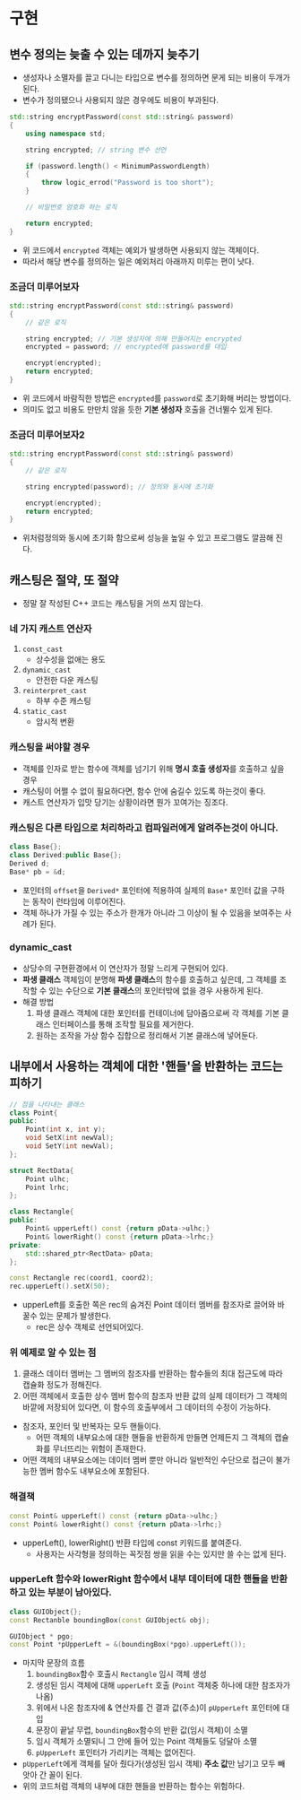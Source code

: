 # 구현

## 변수 정의는 늦출 수 있는 데까지 늦추기
- 생성자나 소멸자를 끌고 다니는 타입으로 변수를 정의하면 문게 되는 비용이 두개가 된다.
- 변수가 정의됐으나 사용되지 않은 경우에도 비용이 부과된다.
```cpp
std::string encryptPassword(const std::string& password)
{
    using namespace std;

    string encrypted; // string 변수 선언

    if (password.length() < MinimumPasswordLength)
    {
        throw logic_errod("Password is too short");
    }

    // 비밀번호 암호화 하는 로직

    return encrypted;
}
```
- 위 코드에서 `encrypted` 객체는 예외가 발생하면 사용되지 않는 객체이다.
- 따라서 해당 변수를 정의하는 일은 예외처리 아래까지 미루는 편이 낫다.

### 조금더 미루어보자
```cpp
std::string encryptPassword(const std::string& password)
{
    // 같은 로직

    string encrypted; // 기본 생성자에 의해 만들어지는 encrypted
    encrypted = password; // encrypted에 password를 대입

    encrypt(encrypted);
    return encrypted;
}
```
- 위 코드에서 바람직한 방법은 `encrypted`를 `password`로 초기화해 버리는 방법이다.
- 의미도 없고 비용도 만만치 않을 듯한 **기본 생성자** 호출을 건너뛸수 있게 된다.

### 조금더 미루어보자2
```cpp
std::string encryptPassword(const std::string& password)
{
    // 같은 로직

    string encrypted(password); // 정의와 동시에 초기화

    encrypt(encrypted);
    return encrypted;
}
```
- 위처럼정의와 동시에 초기화 함으로써 성능을 높일 수 있고 프로그램도 깔끔해 진다.

## 캐스팅은 절약, 또 절약
- 정말 잘 작성된 C++ 코드는 캐스팅을 거의 쓰지 않는다.

### 네 가지 캐스트 연산자
1. `const_cast`
    - 상수성을 없애는 용도
2. `dynamic_cast`
    - 안전한 다운 캐스팅
3. `reinterpret_cast`
    - 하부 수준 캐스팅
4. `static_cast`
    - 암시적 변환

### 캐스팅을 써야할 경우
- 객체를 인자로 받는 함수에 객체를 넘기기 위해 **명시 호출 생성자**를 호출하고 싶을 경우
- 캐스팅이 어쩔 수 없이 필요하다면, 함수 안에 숨길수 있도록 하는것이 좋다.
- 캐스트 연산자가 입맛 당기는 상황이라면 뭔가 꼬여가는 징조다.

### 캐스팅은 다른 타입으로 처리하라고 컴파일러에게 알려주는것이 아니다.
```cpp
class Base{};
class Derived:public Base{};
Derived d;
Base* pb = &d;
```
- 포인터의 `offset`을 `Derived*` 포인터에 적용하여 실제의 `Base*` 포인터 값을 구하는 동작이 런타임에 이루어진다.
- 객체 하나가 가질 수 있는 주소가 한개가 아니라 그 이상이 될 수 있음을 보여주는 사례가 된다.

### dynamic_cast
- 상당수의 구현환경에서 이 연산자가 정말 느리게 구현되어 있다.
- **파생 클래스** 객체임이 분명해 **파생 클래스**의 함수를 호출하고 싶은데, 그 객체를 조작할 수 있는 수단으로 **기본 클래스**의 포인터밖에 없을 경우 사용하게 된다.
- 해결 방법
    1. 파생 클래스 객체에 대한 포인터를 컨테이너에 담아줌으로써 각 객체를 기본 클래스 인터페이스를 통해 조작할 필요를 제거한다.
    2. 원하는 조작을 가상 함수 집합으로 정리해서 기본 클래스에 넣어둔다.

## 내부에서 사용하는 객체에 대한 '핸들'을 반환하는 코드는 피하기
```cpp
// 점을 나타내는 클래스
class Point{
public:
    Point(int x, int y);
    void SetX(int newVal);
    void SetY(int newVal);
};

struct RectData{
    Point ulhc;
    Point lrhc;
};

class Rectangle{
public:
    Point& upperLeft() const {return pData->ulhc;}
    Point& lowerRight() const {return pData->lrhc;}
private:
    std::shared_ptr<RectData> pData;
};

const Rectangle rec(coord1, coord2);
rec.upperLeft().setX(50);
```
- upperLeft를 호출한 쪽은 rec의 숨겨진 Point 데이터 멤버를 참조자로 끌어와 바꿀수 있는 문제가 발생한다.
    - rec은 상수 객체로 선언되어있다.

### 위 예제로 알 수 있는 점
1. 클래스 데이터 멤버는 그 멤버의 참조자를 반환하는 함수들의 최대 접근도에 따라 캡슐화 정도가 정해진다.
2. 어떤 객체에서 호출한 상수 멤버 함수의 참조자 반환 값의 실제 데이터가 그 객체의 바깥에 저장되어 있다면, 이 함수의 호출부에서 그 데이터의 수정이 가능하다.


- 참조자, 포인터 및 반복자는 모두 핸들이다.
    - 어떤 객체의 내부요소에 대한 핸들을 반환하게 만들면 언제든지 그 객체의 캡슐화를 무너뜨리는 위험이 존재한다.
- 어떤 객체의 내부요소에는 데이터 멤버 뿐만 아니라 일반적인 수단으로 접근이 불가능한 멤버 함수도 내부요소에 포함된다.

### 해결책
```cpp
const Point& upperLeft() const {return pData->ulhc;}
const Point& lowerRight() const {return pData->lrhc;}
```
- upperLeft(), lowerRight() 반환 타입에 const 키워드를 붙여준다.
    - 사용자는 사각형을 정의하는 꼭짓점 쌍을 읽을 수는 있지만 쓸 수는 없게 된다.

### upperLeft 함수와 lowerRight 함수에서 내부 데이터에 대한 핸들을 반환하고 있는 부분이 남아있다.
```cpp
class GUIObject{};
const Rectanble boundingBox(const GUIObject& obj);

GUIObject * pgo;
const Point *pUpperLeft = &(boundingBox(*pgo).upperLeft());
```
- 마지막 문장의 흐름
    1. `boundingBox`함수 호출시 `Rectangle` 임시 객체 생성
    2. 생성된 임시 객체에 대해 `upperLeft` 호출 (`Point` 객체중 하나에 대한 참조자가 나옴)
    3. 위에서 나온 참조자에 & 연산자를 건 결과 값(주소)이 `pUpperLeft` 포인터에 대입
    4. 문장이 끝날 무렵, `boundingBox`함수의 반환 값(임시 객체)이 소멸
    5. 임시 객체가 소멸되니 그 안에 들어 있는 Point 객체들도 덩달아 소멸
    6. `pUpperLeft` 포인터가 가리키는 객체는 없어진다.
- `pUpperLeft`에게 객체를 달아 줬다가(생성된 임시 객체) **주소 값**만 남기고 모두 빼앗아 간 꼴이 된다.
- 위의 코드처럼 객체의 내부에 대한 핸들을 반환하는 함수는 위험하다.